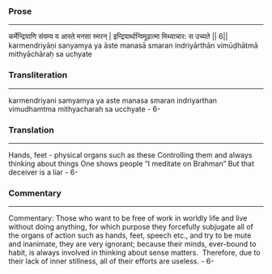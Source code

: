 ### Prose 
 --- 
कर्मेन्द्रियाणि संयम्य य आस्ते मनसा स्मरन् |
इन्द्रियार्थान्विमूढात्मा मिथ्याचार: स उच्यते || 6||
karmendriyāṇi sanyamya ya āste manasā smaran
indriyārthān vimūḍhātmā mithyāchāraḥ sa uchyate

### Transliteration 
 --- 
karmendriyani samyamya ya aste manasa smaran indriyarthan vimudhamtma mithyacharah sa ucchyate - 6-

### Translation 
 --- 
Hands, feet - physical organs such as these Controlling them and always thinking about things One shows people “I meditate on Brahman” But that deceiver is a liar - 6-

### Commentary 
 --- 
Commentary: Those who want to be free of work in worldly life and live without doing anything, for which purpose they forcefully subjugate all of the organs of action such as hands, feet, speech etc., and try to be mute and inanimate, they are very ignorant; because their minds, ever-bound to habit, is always involved in thinking about sense matters.  Therefore, due to their lack of inner stillness, all of their efforts are useless. - 6-